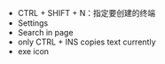 * CTRL + SHIFT + N：指定要创建的终端
* Settings
* Search in page
* only CTRL + INS copies text currently
* exe icon